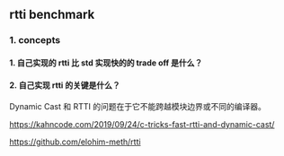 ## rtti benchmark

### 1. concepts

#### 1. 自己实现的 rtti 比 std 实现快的的 trade off 是什么？

#### 2. 自己实现 rtti 的关键是什么？

Dynamic Cast 和 RTTI 的问题在于它不能跨越模块边界或不同的编译器。

https://kahncode.com/2019/09/24/c-tricks-fast-rtti-and-dynamic-cast/

https://github.com/elohim-meth/rtti
